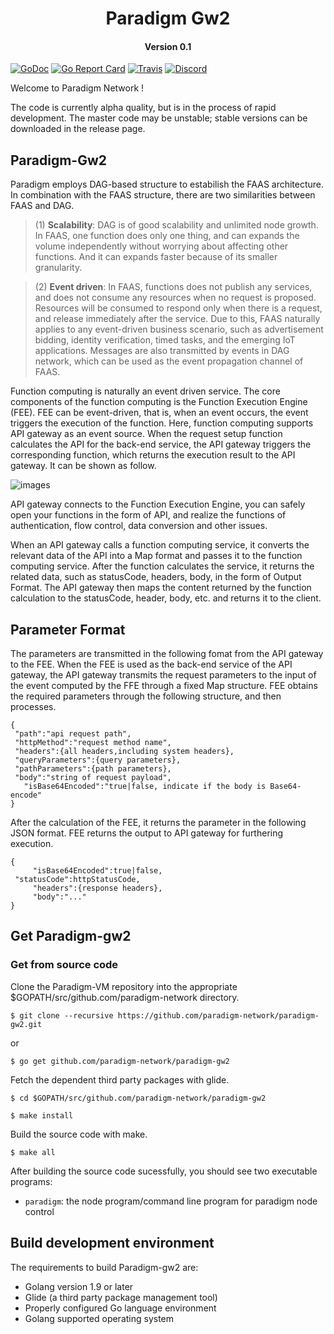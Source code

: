 <h1 align="center">Paradigm Gw2 </h1>
<h4 align="center">Version 0.1 </h4>

[![GoDoc](https://godoc.org/github.com/paradigm-network/paradigm-gw2?status.svg)](https://godoc.org/github.com/paradigm-network/paradigm-gw2)
[![Go Report Card](https://goreportcard.com/badge/github.com/paradigm-network/paradigm-gw2)](https://goreportcard.com/report/github.com/paradigm-network/paradigm-gw2)
[![Travis](https://travis-ci.org/paradigm/paradigm.svg?branch=master)](https://travis-ci.org/paradigm/paradigm)
[![Discord](https://img.shields.io/discord/102860784329052160.svg)](https://discord.gg/kU3ewZQ)

Welcome to Paradigm Network !

The code is currently alpha quality, but is in the process of rapid development. The master code may be unstable; stable versions can be downloaded in the release page.


## Paradigm-Gw2 

Paradigm employs DAG-based structure to estabilish the FAAS architecture. In combination with the FAAS structure, there are two similarities between FAAS and DAG. 

>(1) **Scalability**: DAG is of good scalability and unlimited node growth. In FAAS, one function does only one thing, and can expands the volume independently without worrying about affecting other functions. And it can expands faster because of its smaller granularity. 

>(2) **Event driven**: In FAAS, functions does not publish any services, and does not consume any resources when no request is proposed.  Resources will be consumed to respond only when there is a request, and release immediately after the service. Due to this, FAAS naturally applies to any event-driven business scenario, such as  advertisement bidding, identity verification, timed tasks, and the emerging IoT applications. Messages are also transmitted by events in DAG network, which can be used as the event propagation channel of FAAS.


Function computing is naturally an event driven service. The core components of the function computing is the Function Execution Engine (FEE). FEE can be event-driven, that is, when an event occurs, the event triggers the execution of the function. Here, function computing supports API gateway as an event source. When the request setup function calculates the API for the back-end service, the API gateway triggers the corresponding function, which returns the execution result to the API gateway. It can be shown as follow. 


![images](https://github.com/shiningmyheart/paradigm-gw2/blob/master/images/pic-gw.png)


API gateway connects to the Function Execution Engine, you can safely open your functions in the form of API, and realize the functions of authentication, flow control, data conversion and other issues.


When an API gateway calls a function computing service, it converts the relevant data of the API into a Map format and passes it to the function computing service. After the function calculates the service, it returns the related data, such as statusCode, headers, body, in the form of Output Format. The API gateway then maps the content returned by the function calculation to the statusCode, header, body, etc. and returns it to the client.


## Parameter Format

The parameters are transmitted in the following fomat from the API gateway to the FEE. When the FEE is used as the back-end service of the API gateway, the API gateway transmits the request parameters to the input of the event computed by the FFE through a fixed Map structure. FEE obtains the required parameters through the following structure, and then processes.

	{
   	 "path":"api request path",
   	 "httpMethod":"request method name",
   	 "headers":{all headers,including system headers},
   	 "queryParameters":{query parameters},
   	 "pathParameters":{path parameters},
   	 "body":"string of request payload",
 	   "isBase64Encoded":"true|false, indicate if the body is Base64-encode"
	}



After the calculation of the FEE, it returns the parameter in the following JSON format. FEE returns the output to API gateway for furthering execution.

	{
    	 "isBase64Encoded":true|false,
	 "statusCode":httpStatusCode,
         "headers":{response headers},
         "body":"..."
	}
	
## Get Paradigm-gw2
### Get from source code

Clone the Paradigm-VM repository into the appropriate $GOPATH/src/github.com/paradigm-network directory.

```
$ git clone --recursive https://github.com/paradigm-network/paradigm-gw2.git
```
or
```
$ go get github.com/paradigm-network/paradigm-gw2
```
Fetch the dependent third party packages with glide.

```
$ cd $GOPATH/src/github.com/paradigm-network/paradigm-gw2

$ make install
```

Build the source code with make.

```
$ make all
```

After building the source code sucessfully, you should see two executable programs:

- `paradigm`: the node program/command line program for paradigm node control



## Build development environment
The requirements to build Paradigm-gw2 are:

- Golang version 1.9 or later
- Glide (a third party package management tool)
- Properly configured Go language environment
- Golang supported operating system